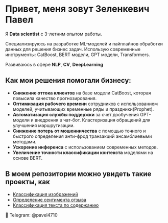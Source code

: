 # Привет, меня зовут Зеленкевич Павел
Я **Data scientist** c 3-летним опытом работы. 

Специализируюсь на разработке ML-моделей и пайплайнов обработки данных для решения бизнес задач. 
Использую современные инструменты: CatBoost, BERT модели, GPT модели, Transformers.

Развиваюсь в сфере **NLP**, **CV**, **DeepLearning**

## Как мои решения помогали бизнесу: 
- **Снижение оттока клиентов** на базе модели CatBoost, которая повысила качество прогнозирования.
- **Оптимизация рабочего времени** сотрудников с использованием моделей, учитывающих временные ряды и праздники(Prophet).
- **Автоматизация службы поддержки** за счет дообучения GPT-модели и внедрения в чат-бот. Кластеризация обращений для улучшения маршрутизации.
- **Снижение потерь от мошенничества** с помощью точного и быстрого определения анти-фрод транзакций ансамблиевыми методами.
- **Ускорение инференса** с использованием современных методов.
- **Увеличение точности классификации контекста** моделями на основе BERT.


## В моем репозитории можно увидеть такие проекты, как 
- [Классификация изображений](https://github.com/PavelSZel/ZelPavel/tree/master/StableDiffusion%20ImagesClassifier)
- [Определение сентимента отзыва](https://github.com/PavelSZel/ZelPavel/tree/master/KaggleSentiment)
- [Классификация текста по содержанию](https://github.com/PavelSZel/ZelPavel/tree/master/KaggleSport)




 💬 Telegram: @pavel4710
